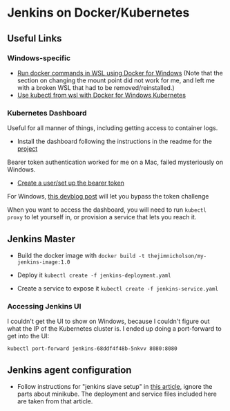 # Jenkins on Docker/Kubernetes

## Useful Links

### Windows-specific

+ [Run docker commands in WSL using Docker for Windows](https://nickjanetakis.com/blog/setting-up-docker-for-windows-and-wsl-to-work-flawlessly) (Note that the section on changing the mount point did not work for me, and left me with a broken WSL that had to be removed/reinstalled.)
+ [Use kubectl from wsl with Docker for Windows Kubernetes](https://devkimchi.com/2018/06/05/running-kubernetes-on-wsl/)

### Kubernetes Dashboard

Useful for all manner of things, including getting access to container logs.

+ Install the dashboard following the instructions in the readme for the [project](https://github.com/kubernetes/dashboard)

Bearer token authentication worked for me on a Mac, failed mysteriously on Windows. 

+ [Create a user/set up the bearer token](https://github.com/kubernetes/dashboard/wiki/Creating-sample-user)

For Windows, [this devblog post](https://devblogs.microsoft.com/premier-developer/bypassing-authentication-for-the-local-kubernetes-cluster-dashboard/) will let you bypass the token challenge

When you want to access the dashboard, you will need to run `kubectl proxy` to let yourself in, or provision a service that lets you reach it. 

## Jenkins Master

+ Build the docker image with `docker build -t thejimnicholson/my-jenkins-image:1.0`

+ Deploy it `kubectl create -f jenkins-deployment.yaml`
+ Create a service to expose it `kubectl create -f jenkins-service.yaml`


### Accessing Jenkins UI

I couldn't get the UI to show on Windows, because I couldn't figure out what the IP of the Kubernetes cluster is. I ended up doing a port-forward to get into the UI:

```
kubectl port-forward jenkins-68ddf4f48b-5nkvv 8080:8080
```

## Jenkins agent configuration

+ Follow instructions for "jenkins slave setup" in [this article](https://www.blazemeter.com/blog/how-to-setup-scalable-jenkins-on-top-of-a-kubernetes-cluster/), ignore the parts about minikube. The deployment and service files included here are taken from that article. 